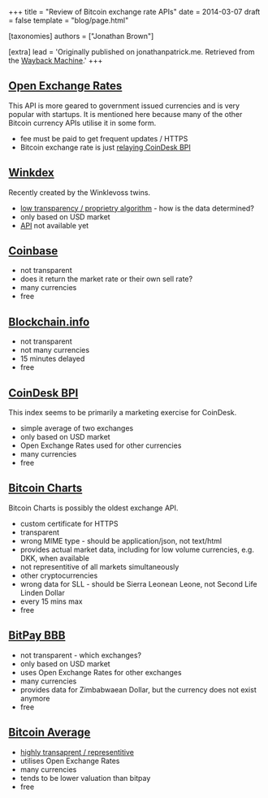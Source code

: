 +++
title = "Review of Bitcoin exchange rate APIs"
date = 2014-03-07
draft = false
template = "blog/page.html"

[taxonomies]
authors = ["Jonathan Brown"]

[extra]
lead = 'Originally published on jonathanpatrick.me. Retrieved from the <a href="https://web.archive.org/web/20181108145044/http://jonathanpatrick.me/blog/bitcoin-exchange-rate-apis">Wayback Machine</a>.'
+++


<h2><a href="https://web.archive.org/web/20181108145044/https://openexchangerates.org/documentation" target="_blank">Open Exchange Rates</a></h2>
<p>This API is more geared to government issued currencies and is very popular with startups. It is mentioned here because many of the other Bitcoin currency APIs utilise it in some form.</p>
<ul><li>fee must be paid to get frequent updates / HTTPS</li>
<li>Bitcoin exchange rate is just <a href="https://web.archive.org/web/20181108145044/https://openexchangerates.org/faq#bitcoin" target="_blank">relaying CoinDesk BPI</a></li>
</ul><h2><a href="https://web.archive.org/web/20181108145044/http://winkdex.com/" target="_blank">Winkdex</a></h2>
<p>Recently created by the Winklevoss twins.</p>
<ul><li><a href="https://web.archive.org/web/20181108145044/http://winkdex.com/formula" target="_blank">low transparency / proprietry algorithm</a> - how is the data determined?</li>
<li>only based on USD market</li>
<li><a href="https://web.archive.org/web/20181108145044/http://docs.winkdex.com/" target="_blank">API</a> not available yet</li>
</ul><h2><a href="https://web.archive.org/web/20181108145044/https://coinbase.com/api/doc/1.0/currencies/exchange_rates.html" target="_blank">Coinbase</a></h2>
<ul><li>not transparent</li>
<li>does it return the market rate or their own sell rate?</li>
<li>many currencies</li>
<li>free</li>
</ul><h2><a href="https://web.archive.org/web/20181108145044/https://blockchain.info/api/exchange_rates_api" target="_blank">Blockchain.info</a></h2>
<ul><li>not transparent</li>
<li>not many currencies</li>
<li>15 minutes delayed</li>
<li>free</li>
</ul><h2><a href="https://web.archive.org/web/20181108145044/http://www.coindesk.com/api/" target="_blank">CoinDesk BPI</a></h2>
<p>This index seems to be primarily a marketing exercise for CoinDesk.</p>
<ul><li>simple average of two exchanges</li>
<li>only based on USD market</li>
<li>Open Exchange Rates used for other currencies</li>
<li>many currencies</li>
<li>free</li>
</ul><h2><a href="https://web.archive.org/web/20181108145044/http://bitcoincharts.com/about/markets-api/" target="_blank">Bitcoin Charts</a></h2>
<p>Bitcoin Charts is possibly the oldest exchange API.</p>
<ul><li>custom certificate for HTTPS</li>
<li>transparent</li>
<li>wrong MIME type - should be application/json, not text/html</li>
<li>provides actual market data, including for low volume currencies, e.g. DKK, when available</li>
<li>not representitive of all markets simultaneously</li>
<li>other cryptocurrencies</li>
<li>wrong data for SLL - should be Sierra Leonean Leone, not Second Life Linden Dollar</li>
<li>every 15 mins max</li>
<li>free</li>
</ul><h2><a href="https://web.archive.org/web/20181108145044/https://bitpay.com/bitcoin-exchange-rates" target="_blank">BitPay BBB</a></h2>
<ul><li>not transparent - which exchanges?</li>
<li>only based on USD market</li>
<li>uses Open Exchange Rates for other exchanges</li>
<li>many currencies</li>
<li>provides data for Zimbabwaean Dollar, but the currency does not exist anymore</li>
<li>free</li>
</ul><h2><a href="https://web.archive.org/web/20181108145044/https://bitcoinaverage.com/api.htm" target="_blank">Bitcoin Average</a></h2>
<ul><li><a href="https://web.archive.org/web/20181108145044/https://bitcoinaverage.com/explain.htm" target="_blank">highly transaprent / representitive</a></li>
<li>utilises Open Exchange Rates</li>
<li>many currencies</li>
<li>tends to be lower valuation than bitpay</li>
<li>free</li>
</ul>

